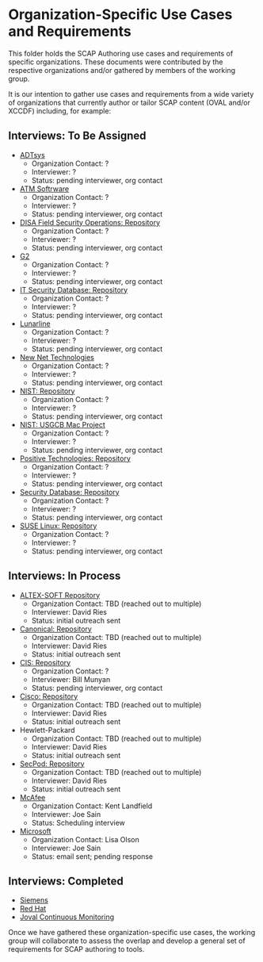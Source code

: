 # Organization-Specific Use Cases and Requirements

This folder holds the SCAP Authoring use cases and requirements of specific organizations. These documents were 
contributed by the respective organizations and/or gathered by members of the working group.

It is our intention to gather use cases and requirements from a wide variety of organizations that currently
author or tailor SCAP content (OVAL and/or XCCDF) including, for example:

## Interviews: To Be Assigned

- [ADTsys](https://www.adtsys.com.br/)
  - Organization Contact: ?
  - Interviewer: ?
  - Status: pending interviewer, org contact
- [ATM Softrware](http://www.atmsoftware.pl)
  - Organization Contact: ?
  - Interviewer: ?
  - Status: pending interviewer, org contact
- [DISA Field Security Operations: Repository](http://iase.disa.mil/stigs/scap/index.html)
  - Organization Contact: ?
  - Interviewer: ?
  - Status: pending interviewer, org contact
- [G2](https://www.g2-inc.com/search/node?keys=scap)
  - Organization Contact: ?
  - Interviewer: ?
  - Status: pending interviewer, org contact
- [IT Security Database: Repository](http://www.itsecdb.com/oval)
  - Organization Contact: ?
  - Interviewer: ?
  - Status: pending interviewer, org contact
- [Lunarline](https://lunarline.com/)
  - Organization Contact: ?
  - Interviewer: ?
  - Status: pending interviewer, org contact
- [New Net Technologies](https://www.newnettechnologies.com/)
  - Organization Contact: ?
  - Interviewer: ?
  - Status: pending interviewer, org contact
- [NIST: Repository](http://scap.nist.gov/content/)
  - Organization Contact: ?
  - Interviewer: ?
  - Status: pending interviewer, org contact
- [NIST: USGCB Mac Project](http://scap.nist.gov/content/)
  - Organization Contact: ?
  - Interviewer: ?
  - Status: pending interviewer, org contact
- [Positive Technologies: Repository](http://oval.ptsecurity.com)
  - Organization Contact: ?
  - Interviewer: ?
  - Status: pending interviewer, org contact
- [Security Database: Repository](https://www.security-database.com/oval.php)
  - Organization Contact: ?
  - Interviewer: ?
  - Status: pending interviewer, org contact
- [SUSE Linux: Repository](http://ftp.suse.com/pub/projects/security/oval/)
  - Organization Contact: ?
  - Interviewer: ?
  - Status: pending interviewer, org contact
  
## Interviews: In Process

- [ALTEX-SOFT Repository](http://www.ovaldb.altx-soft.ru/)
  - Organization Contact: TBD (reached out to multiple)
  - Interviewer: David Ries
  - Status: initial outreach sent
- [Canonical: Repository](https://people.canonical.com/~ubuntu-security/oval/)
  - Organization Contact: TBD (reached out to multiple)
  - Interviewer: David Ries
  - Status: initial outreach sent
- [CIS: Repository](https://oval.cisecurity.org/repository)
  - Organization Contact: ?
  - Interviewer: Bill Munyan
  - Status: pending interviewer, org contact
- [Cisco: Repository](https://tools.cisco.com/security/center/publicationListing.x)
  - Organization Contact: TBD (reached out to multiple)
  - Interviewer: David Ries
  - Status: initial outreach sent
- Hewlett-Packard
  - Organization Contact: TBD (reached out to multiple)
  - Interviewer: David Ries
  - Status: initial outreach sent
- [SecPod: Repository](https://www.scaprepo.com)
  - Organization Contact: TBD (reached out to multiple)
  - Interviewer: David Ries
  - Status: initial outreach sent
- [McAfee](https://www.mcafee.com/enterprise/en-us/products/policy-auditor.html)
  - Organization Contact: Kent Landfield
  - Interviewer: Joe Sain
  - Status: Scheduling interview
- [Microsoft](https://microsoft.com/)
  - Organization Contact: Lisa Olson
  - Interviewer: Joe Sain 
  - Status: email sent; pending response

## Interviews: Completed

- [Siemens](https://github.com/scapcommunity/authoring/blob/master/requirements/siemens.md)
- [Red Hat](https://github.com/scapcommunity/authoring/blob/master/requirements/redhat.md)
- [Joval Continuous Monitoring](https://github.com/scapcommunity/authoring/blob/master/requirements/joval-continuous-monitoring.md)

Once we have gathered these organization-specific use cases, the working group will collaborate to assess the overlap
and develop a general set of requirements for SCAP authoring to tools.

